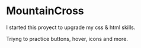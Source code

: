 # MountainCross

I started this proyect to upgrade my css & html skills.

Triyng to practice buttons, hover, icons and more.


